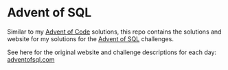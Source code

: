 # Advent of SQL

Similar to my [Advent of Code](https://danielroelfs.github.io/advent-of-code/) solutions, this repo contains the solutions and website for my solutions for the [Advent of SQL](https://danielroelfs.github.io/advent-of-sql/) challenges. 

See here for the original website and challenge descriptions for each day: [adventofsql.com](https://adventofsql.com)

